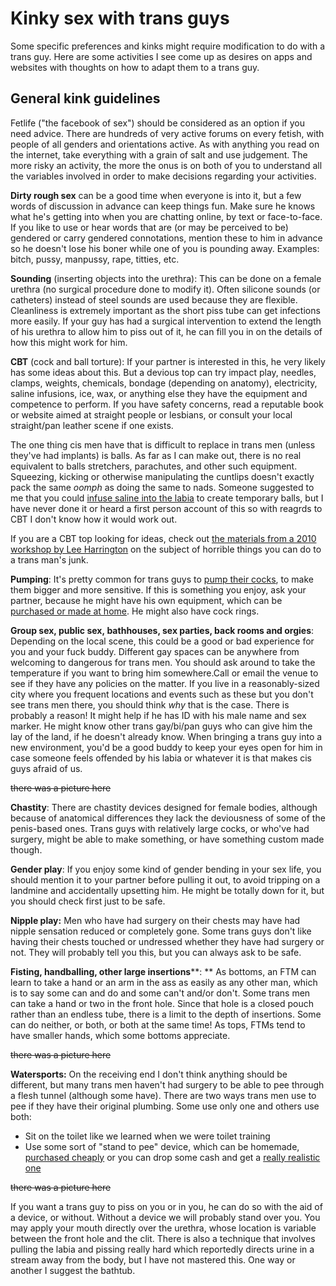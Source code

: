 # Kinky sex with trans guys

Some specific preferences and kinks might require modification to do with a trans guy. Here are some activities I see come up as desires on apps and websites with thoughts on how to adapt them to a trans guy.

## General kink guidelines

Fetlife ("the facebook of sex") should be considered as an option if you need advice. There are hundreds of very active forums on every fetish, with people of all genders and orientations active. As with anything you read on the internet, take everything with a grain of salt and use judgement. The more risky an activity, the more the onus is on both of you to understand all the variables involved in order to make decisions regarding your activities.

**Dirty rough sex** can be a good time when everyone is into it, but a few words of discussion in advance can keep things fun. Make sure he knows what he's getting into when you are chatting online, by text or face-to-face. If you like to use or hear words that are (or may be perceived to be) gendered or carry gendered connotations, mention these to him in advance so he doesn't lose his boner while one of you is pounding away. Examples: bitch, pussy, manpussy, rape, titties, etc.

**Sounding** (inserting objects into the urethra): This can be done on a female urethra (no surgical procedure done to modify it). Often silicone sounds (or catheters) instead of steel sounds are used because they are flexible. Cleanliness is extremely important as the short piss tube can get infections more easily. If your guy has had a surgical intervention to extend the length of his urethra to allow him to piss out of it, he can fill you in on the details of how this might work for him.

**CBT** (cock and ball torture): If your partner is interested in this, he very likely has some ideas about this. But a devious top can try impact play, needles, clamps, weights, chemicals, bondage (depending on anatomy), electricity, saline infusions, ice, wax, or anything else they have the equipment and competence to perform. If you have safety concerns, read a reputable book or website aimed at straight people or lesbians, or consult your local straight/pan leather scene if one exists.

The one thing cis men have that is difficult to replace in trans men (unless they've had implants) is balls. As far as I can make out, there is no real equivalent to balls stretchers, parachutes, and other such equipment. Squeezing, kicking or otherwise manipulating the cuntlips doesn't exactly pack the same _oomph_ as doing the same to nads. Someone suggested to me that you could [infuse saline into the labia](http://www.xtube.com/video-watch/FTM-saline-infusion-19609382) to create temporary balls, but I have never done it or heard a first person account of this so with reagrds to CBT I don't know how it would work out.

If you are a CBT top looking for ideas, check out <a href="http://passionandsoul.com/journal/ftm-cbt">the materials from a 2010 workshop by Lee Harrington</a> on the subject of horrible things you can do to a trans man's junk.

**Pumping**: It's pretty common for trans guys to [pump their cocks](http://www.xtube.com/video-watch/Ftm-Cock-Pump-20494632), to make them bigger and more sensitive. If this is something you enjoy, ask your partner, because he might have his own equipment, which can be [purchased or made at home](http://transguys.com/features/ftm-pumping-primer). He might also have cock rings.

**Group sex, public sex, bathhouses, sex parties, back rooms and orgies**: Depending on the local scene, this could be a good or bad experience for you and your fuck buddy. Different gay spaces can be anywhere from welcoming to dangerous for trans men. You should ask around to take the temperature if you want to bring him somewhere.Call or email the venue to see if they have any policies on the matter. If you live in a reasonably-sized city where you frequent locations and events such as these but you don't see trans men there, you should think _why_ that is the case. There is probably a reason! It might help if he has ID with his male name and sex marker. He might know other trans gay/bi/pan guys who can give him the lay of the land, if he doesn't already know. When bringing a trans guy into a new environment, you'd be a good buddy to keep your eyes open for him in case someone feels offended by his labia or whatever it is that makes cis guys afraid of us.

~~there was a picture here~~
<!-- Tatooed and screwed [<a href="http://ftmporn.com/post/40873026067/tattooed-and-screwed">watch video</a>] -->

**Chastity**: There are chastity devices designed for female bodies, although because of anatomical differences they lack the deviousness of some of the penis-based ones. Trans guys with relatively large cocks, or who've had surgery, might be able to make something, or have something custom made though.

**Gender play**: If you enjoy some kind of gender bending in your sex life, you should mention it to your partner before pulling it out, to avoid tripping on a landmine and accidentally upsetting him. He might be totally down for it, but you should check first just to be safe.

**Nipple play:** Men who have had surgery on their chests may have had nipple sensation reduced or completely gone. Some trans guys don't like having their chests touched or undressed whether they have had surgery or not. They will probably tell you this, but you can always ask to be safe.

**Fisting, handballing, other large insertions****: ** As bottoms, an FTM can learn to take a hand or an arm in the ass as easily as any other man, which is to say some can and do and some can't and/or don't. Some trans men can take a hand or two in the front hole. Since that hole is a closed pouch rather than an endless tube, there is a limit to the depth of insertions. Some can do neither, or both, or both at the same time! As tops, FTMs tend to have smaller hands, which some bottoms appreciate.

~~there was a picture here~~
<!-- Fucking and finsting my boyfriend's front hole [[watch video](http://www.xtube.com/video-watch/Fucking-and-fisting-ftm-boyfriend-s-front-hole-19729032)] -->


**Watersports:** On the receiving end I don't think anything should be different, but many trans men haven't had surgery to be able to pee through a flesh tunnel (although some have). There are two ways trans men use to pee if they have their original plumbing. Some use only one and others use both:

  * Sit on the toilet like we learned when we were toilet training
  * Use some sort of "stand to pee" device, which can be homemade, [purchased cheaply](http://www.ftmessentials.com/collections/stp-devices) or you can drop some cash and get a [really realistic one](http://transthetics.com/shop/)

~~there was a picture here~~
  <!-- Transboy pisses with fake dick [<a href="http://www.pornhub.com/view_video.php?viewkey=ph56c275dc363ff">watch video</a>] -->

If you want a trans guy to piss on you or in you, he can do so with the aid of a device, or without. Without a device we will probably stand over you. You may apply your mouth directly over the urethra, whose location is variable between the front hole and the clit. There is also a technique that involves pulling the labia and pissing really hard which reportedly directs urine in a stream away from the body, but I have not mastered this. One way or another I suggest the bathtub.
